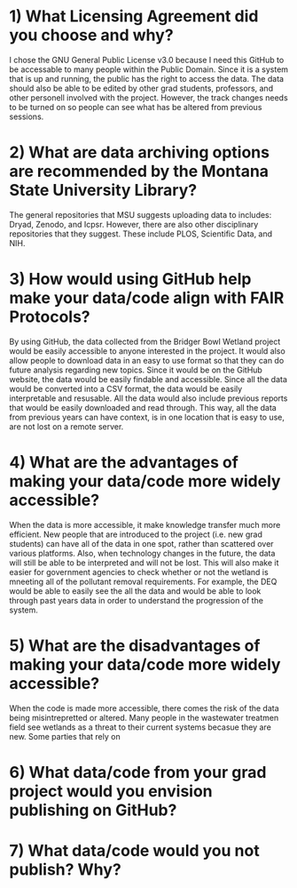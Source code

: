 # 1) What Licensing Agreement did you choose and why?
I chose the GNU General Public License v3.0 because I need this GitHub to be accessable to many people within the Public Domain. Since it is a system that is up and running, the public has the right to access the data. The data should also be able to be edited by other grad students, professors, and other personell involved with the project. However, the track changes needs to be turned on so people can see what has be altered from previous sessions.
# 2) What are data archiving options are recommended by the Montana State University Library?
The general repositories that MSU suggests uploading data to includes: Dryad, Zenodo, and Icpsr. However, there are also other disciplinary repositories that they suggest. These include PLOS, Scientific Data, and NIH.
# 3) How would using GitHub help make your data/code align with FAIR Protocols?
By using GitHub, the data collected from the Bridger Bowl Wetland project would be easily accessible to anyone interested in the project. It would also allow people to download data in an easy to use format so that they can do future analysis regarding new topics. Since it would be on the GitHub website, the data would be easily findable and accessible. Since all the data would be converted into a CSV format, the data would be easily interpretable and resusable. All the data would also include previous reports that would be easily downloaded and read through. This way, all the data from previous years can have context, is in one location that is easy to use, are not lost on a remote server.
# 4) What are the advantages of making your data/code more widely accessible?
When the data is more accessible, it make knowledge transfer much more efficient. New people that are introduced to the project (i.e. new grad students) can have all of the data in one spot, rather than scattered over various platforms. Also, when technology changes in the future, the data will still be able to be interpreted and will not be lost. This will also make it easier for government agencies to check whether or not the wetland is mneeting all of the pollutant removal requirements. For example, the DEQ would be able to easily see the all the data and would be able to look through past years data in order to understand the progression of the system.
# 5) What are the disadvantages of making your data/code more widely accessible?
When the code is made more accessible, there comes the risk of the data being misintrepretted or altered. Many people in the wastewater treatmen field see wetlands as a threat to their current systems becasue they are new. Some parties that rely on 
# 6) What data/code from your grad project would you envision publishing on GitHub?
# 7) What data/code would you not publish? Why?
